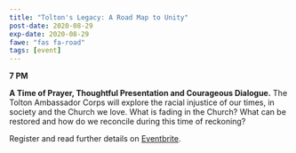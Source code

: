 ```yaml
---
title: "Tolton's Legacy: A Road Map to Unity"
post-date: 2020-08-29
exp-date: 2020-08-29
fawe: "fas fa-road"
tags: [event]
---
```

**7 PM**

<b>A Time of Prayer, Thoughtful Presentation and Courageous Dialogue.</b> The Tolton Ambassador Corps will explore the racial injustice of our times, in society and the Church we love. What is fading in the Church? What can be restored and how do we reconcile during this time of reckoning?

Register and read further details on <a href="https://www.eventbrite.com/e/toltons-legacy-a-road-map-to-unity-tickets-113914238554" target="_blank">Eventbrite</a>.